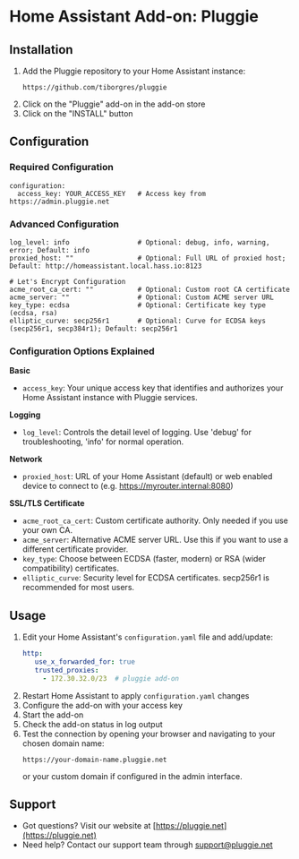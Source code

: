 # Home Assistant Add-on: Pluggie

## Installation

1. Add the Pluggie repository to your Home Assistant instance:
   ```
   https://github.com/tiborgres/pluggie
   ```
2. Click on the "Pluggie" add-on in the add-on store
3. Click on the "INSTALL" button

## Configuration

### Required Configuration

```
configuration:
  access_key: YOUR_ACCESS_KEY   # Access key from https://admin.pluggie.net
```

### Advanced Configuration

```
log_level: info                 # Optional: debug, info, warning, error; Default: info
proxied_host: ""                # Optional: Full URL of proxied host; Default: http://homeassistant.local.hass.io:8123

# Let's Encrypt Configuration
acme_root_ca_cert: ""           # Optional: Custom root CA certificate
acme_server: ""                 # Optional: Custom ACME server URL
key_type: ecdsa                 # Optional: Certificate key type (ecdsa, rsa)
elliptic_curve: secp256r1       # Optional: Curve for ECDSA keys (secp256r1, secp384r1); Default: secp256r1
```

<!-- Removed from upper table as obsolete:
mtu: 1420                       # Optional: MTU value for the WireGuard interface; Default: 1420
keep_alive: 25                  # Optional: WireGuard keepalive interval in seconds; Default: 25
 -->

### Configuration Options Explained

**Basic**
- `access_key`: Your unique access key that identifies and authorizes your Home Assistant instance with Pluggie services.

**Logging**
- `log_level`: Controls the detail level of logging. Use 'debug' for troubleshooting, 'info' for normal operation.

**Network**
- `proxied_host`: URL of your Home Assistant (default) or web enabled device to connect to (e.g. https://myrouter.internal:8080)

<!-- - `mtu`: Maximum Transmission Unit size. Default is suitable for most connections. Set it lower if you experience connectivity issues.
- `keep_alive`: How often the connection checks if it's still active. Set it lower if you have unstable internet.
 -->

**SSL/TLS Certificate**
- `acme_root_ca_cert`: Custom certificate authority. Only needed if you use your own CA.
- `acme_server`: Alternative ACME server URL. Use this if you want to use a different certificate provider.
- `key_type`: Choose between ECDSA (faster, modern) or RSA (wider compatibility) certificates.
- `elliptic_curve`: Security level for ECDSA certificates. secp256r1 is recommended for most users.

## Usage

1. Edit your Home Assistant's `configuration.yaml` file and add/update:
   ```yaml
   http:
      use_x_forwarded_for: true
      trusted_proxies:
        - 172.30.32.0/23  # pluggie add-on
   ```
2. Restart Home Assistant to apply `configuration.yaml` changes
3. Configure the add-on with your access key
4. Start the add-on
5. Check the add-on status in log output
6. Test the connection by opening your browser and navigating to your chosen domain name:
   ```
   https://your-domain-name.pluggie.net
   ```
   or your custom domain if configured in the admin interface.

## Support

- Got questions? Visit our website at [https://pluggie.net](https://pluggie.net)
- Need help? Contact our support team through support@pluggie.net
